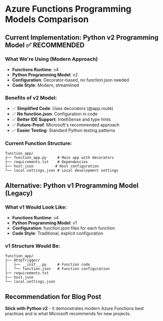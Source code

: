 # Azure Functions Programming Models Comparison

## Current Implementation: Python v2 Programming Model ✅ **RECOMMENDED**

### What We're Using (Modern Approach)
- **Functions Runtime**: v4
- **Python Programming Model**: v2 
- **Configuration**: Decorator-based, no function.json needed
- **Code Style**: Modern, streamlined

### Benefits of v2 Model:
- ✅ **Simplified Code**: Uses decorators (@app.route)
- ✅ **No function.json**: Configuration in code
- ✅ **Better IDE Support**: IntelliSense and type hints
- ✅ **Future-Proof**: Microsoft's recommended approach
- ✅ **Easier Testing**: Standard Python testing patterns

### Current Function Structure:
```
function_app/
├── function_app.py     # Main app with decorators
├── requirements.txt    # Dependencies
├── host.json          # Host configuration
└── local.settings.json # Local development settings
```

## Alternative: Python v1 Programming Model (Legacy)

### What v1 Would Look Like:
- **Functions Runtime**: v4
- **Python Programming Model**: v1
- **Configuration**: function.json files for each function
- **Code Style**: Traditional, explicit configuration

### v1 Structure Would Be:
```
function_app/
├── HttpTrigger/
│   ├── __init__.py     # Function code
│   └── function.json   # Function configuration
├── requirements.txt
├── host.json
└── local.settings.json
```

## Recommendation for Blog Post
**Stick with Python v2** - it demonstrates modern Azure Functions best practices and is what Microsoft recommends for new projects.
